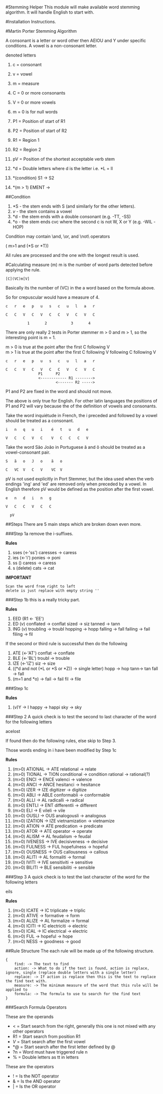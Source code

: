 #Stemming Helper
This module will make available word stemming algorithm.  It will handle English to start with.

#Installation Instructions.


#Martin Porter Stemming Algorithm

A consonant is a letter or word other then AEIOU and Y under specific conditions.
A vowel is a non-consonant letter.

denoted letters

1.  c = consonant
1.  v = vowel
1.  m = measure
1.  C = 0 or more consonants
1.  V = 0 or more vowels
1.  m = 0 is for null words
1.  P1 = Position of start of R1
1.  P2 = Position of start of R2
1.  R1 = Region 1
1.  R2 = Region 2
1.  pV = Position of the shortest acceptable verb stem
1.  *d = Double letters where d is the letter i.e. *L = ll

1.  *(condition) S1 -> S2
1.  *(m > 1) EMENT ->

##Condition

1.  *S   - the stem ends with S (and similarly for the other letters).
1.  *v*  - the stem contains a vowel
1.  *d   - the stem ends with a double consonant (e.g. -TT, -SS)
1.  *o   - the stem ends cvc where the second c is not W, X or Y (e.g. -WIL -HOP)

Condition may contain \and\, \or\, and \not\ operators

( m>1 and (*S or *T))

All rules are processed and the one with the longest result is used.

#Calculating measure (m)
m is the number of word parts detected before applying the rule.

    [C](VC)m[V]

Basically its the number of (VC) in the a word based on the formula above.

So for crepuscular would have a measure of 4.


    c   r   e   p   u   s   c   u   l   a   r
             
    C   C   V   C   V   C   C   V   C   V   C
   
              1       2           3       4
              
There are only really 2 tests in Porter stemmer m > 0 and m > 1, so the interesting point is m = 1.
              
m > 0 is true at the point after the first C following V<br/>
m > 1 is true at the point after the first C following V following C following V 

              
    c   r   e   p   u   s   c   u   l   a   r
             
    C   C   V   C   V   C   C   V   C   V   C
                   P1      P2
                   <------------ R1 -------->
                           <------- R2 ----->
                            
P1 and P2 are fixed in the word and should not move.

The above is only true for English.  For other latin languages the positions of P1 and P2 will vary because the of the 
definition of vowels and consonants.

Take the word inquiétude in French, the i preceded and followed by a vowel should 
be treated as a consonant.  

    i   n   q   u   i    é   t   u   d   e
       
    V   C   C   V   C    V   C   C   C   V   

Take the word São João in Portuguese ã and õ should be treated as a vowel-consonant pair.

    S   ã   o   J   o    ã   o
    
    C   VC  V   C   V    VC  V
    
pV is not used explicitly in Port Stemmer, but the idea used when the verb endings 'ing' and 'ed' are removed only when 
preceded by a vowel.  In English therefore pV would be defined as the position after the first vowel.    

    e   n   d   i   n   g
    
    V   C   C   V   C   C
      
      pV  
      
      
##Steps
There are 5 main steps which are broken down even more.
        
###Step 1a
remove the i-suffixes.

<b>Rules</b>

1.  sses (<-'ss')       caresses -> caress
1.  ies (<-'i')         ponies -> poni
1.  ss ()               caress -> caress
1.  s (delete)          cats -> cat
     
<b>IMPORTANT</b> 

    Scan the word from right to left
    delete is just replace with empty string ''
        
###Step 1b
this is a really tricky part.
        
<b>Rules</b>

1.  EED (R1 <- 'EE')
1.  ED  (*v*)   conflated -> conflat sized -> siz tanned -> tann
1.  ING (*v*)   troubling -> troubl hopping -> hopp falling -> fall failing -> fail filing -> fil

If the second or third rule is successful then do the following

1.  ATE (<-'AT')  conflat -> conflate
1.  BLE (<-'BL')  troubl -> trouble
1.  IZE (<-'IZ')  siz -> size
1.  ((*d and not (*L or *S or *Z)) -> single letter) hopp -> hop tann-> tan fall -> fall
1.  (m=1 and *o) ->     fail -> fail fil -> file

###Step 1c

<b>Rules</b>

1. (*v*)Y -> I   happy -> happi
                 sky -> sky
                 
###Step 2
A quick check is to test the second to last character of the word for the following letters

acelost 

If found then do the following rules, else skip to Step 3.

Those words ending in i have been modified by Step 1c

<b>Rules</b>

1.  (m>0) ATIONAL -> ATE    relational -> relate
1.  (m>0) TIONAL -> TION    conditional -> condition rational -> rational(?)
1.  (m>0) ENCI -> ENCE      valenci -> valence
1.  (m>0) ANCI -> ANCE      hesitanci -> hesitance
1.  (m>0) IZER -> IZE       digitizer -> digitize
1.  (m>0) ABLI -> ABLE      conformabli -> conformable
1.  (m>0) ALLI -> AL        radicalli -> radical
1.  (m>0) ENTLI -> ENT      differentli -> different
1.  (m>0) ELI -> E          vileli -> vile
1.  (m>0) OUSLI -> OUS      analogousli -> analogous
1.  (m>0) IZATION -> IZE    vietnamization -> vietnamize
1.  (m>0) ATION -> ATE      predication -> predicate
1.  (m>0) ATOR -> ATE       operator -> operate
1.  (m>0) ALISM -> AL       feudalism -> feudal
1.  (m>0) IVENESS -> IVE    decisiveness -> decisive
1.  (m>0) FULNESS -> FUL    hopefulness	-> hopeful
1.  (m>0) OUSNESS -> OUS	callousness	-> callous
1.  (m>0) ALITI	-> AL 		formaliti -> formal
1.  (m>0) IVITI	-> IVE		sensitiviti	-> sensitive
1.  (m>0) BILITI ->	BLE		sensibiliti	-> sensible

###Step 3
A quick check is to test the last character of the word for the following letters

eils

<b>Rules</b>

1.  (m>0) ICATE	-> IC 		triplicate -> triplic
1.  (m>0) ATIVE ->    		formative -> form
1.  (m>0) ALIZE	-> AL  		formalize -> formal
1.  (m>0) ICITI	-> IC  		electriciti	-> electric
1.  (m>0) ICAL -> IC   		electrical -> electric
1.  (m>0) FUL ->     		hopeful	-> hope
1.  (m>0) NESS ->    		goodness ->	good



        
##Rule Structure
The each rule will be made up of the following structure.

    {
        find: -> The text to find
        action: -> What to do if the text is found, action is replace, ignore, single (replace double letters with a single letter)
        replace: -> If action is replace then this is the text to replace the find text with.
        measure: -> The minimum measure of the word that this rule will be applied to
        formula: -> The formula to use to search for the find text
    }
        
###Search Formula Operators

These are the operands

*    < = Start search from the right, generally this one is not mixed with any other operators
*    R1 = Start search from position R1
*    *V* = Start search after the first vowel        
*    *@ = Start search after the first letter defined by @
*    ?n = Word must have triggered rule n
*    % = Double letters as tt in letters

These are the operators

*    ! = Is the NOT operator
*    & = Is the AND operator
*    | = Is the OR operator
